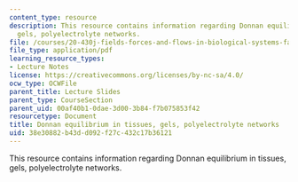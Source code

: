 ```yaml
---
content_type: resource
description: This resource contains information regarding Donnan equilibrium in tissues,
  gels, polyelectrolyte networks.
file: /courses/20-430j-fields-forces-and-flows-in-biological-systems-fall-2015/38e30882b43dd092f27c432c17b36121_MIT20_430JF15_Lecture12.pdf
file_type: application/pdf
learning_resource_types:
- Lecture Notes
license: https://creativecommons.org/licenses/by-nc-sa/4.0/
ocw_type: OCWFile
parent_title: Lecture Slides
parent_type: CourseSection
parent_uid: 00af40b1-0dae-3d00-3b84-f7b075853f42
resourcetype: Document
title: Donnan equilibrium in tissues, gels, polyelectrolyte networks
uid: 38e30882-b43d-d092-f27c-432c17b36121
---
```

This resource contains information regarding Donnan equilibrium in tissues, gels, polyelectrolyte networks.